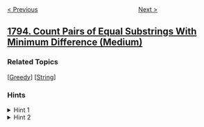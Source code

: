 <!--|This file generated by command(leetcode description); DO NOT EDIT.    |-->
<!--+----------------------------------------------------------------------+-->
<!--|@author    openset <openset.wang@gmail.com>                           |-->
<!--|@link      https://github.com/openset                                 |-->
<!--|@home      https://github.com/openset/leetcode                        |-->
<!--+----------------------------------------------------------------------+-->

[< Previous](../maximum-score-of-a-good-subarray "Maximum Score of a Good Subarray")
　　　　　　　　　　　　　　　　
[Next >](../rearrange-products-table "Rearrange Products Table")

## [1794. Count Pairs of Equal Substrings With Minimum Difference (Medium)](https://leetcode.com/problems/count-pairs-of-equal-substrings-with-minimum-difference "统计距离最小的子串对个数")



### Related Topics
  [[Greedy](../../tag/greedy/README.md)]
  [[String](../../tag/string/README.md)]

### Hints
<details>
<summary>Hint 1</summary>
If the chosen substrings are of size larger than 1, then you can remove all but the first character from both substrings, and you'll get equal substrings of size 1, with the same a but less j. Hence, it's always optimal to choose substrings of size 1.
</details>

<details>
<summary>Hint 2</summary>
If you choose a specific letter, then it's optimal to choose its first occurrence in firstString, and its last occurrence in secondString, to minimize j-a.
</details>
